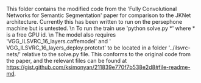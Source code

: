 This folder contains the modified code from the 'Fully Convolutional Networks for Semantic Segmentation' paper for comparison to the JKNet architecture. Currently this has been written to run on the persephone machine but is untested.
\n To run the train use 'python solve.py *' where * is a free GPU id.
\n The model also requires 'VGG_ILSVRC_16_layers.caffemodel' and ' VGG_ILSVRC_16_layers_deploy.prototxt' to be located in a folder '../ilsvrc-nets/' relative to the solve.py file. This conforms to the original code from the paper, and the relevant files can be found at https://gist.github.com/ksimonyan/211839e770f7b538e2d8#file-readme-md.